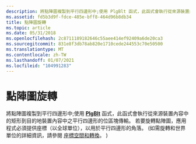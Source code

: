 ```yaml
---
description: 將點陣圖複製到平行四邊形中;使用 PlgBlt 函式，此函式會執行從來源裝置內容中的矩形到目的地裝置內容中之平行四邊形的位區塊傳輸。
ms.assetid: fd5b3d9f-fdce-485e-bff8-464d96b8db34
title: 點陣圖旋轉
ms.topic: article
ms.date: 05/31/2018
ms.openlocfilehash: 2c8711189182646c55aee414ef92409a6de20ca3
ms.sourcegitcommit: 831e8f3db78ab820e1710cede244553c70e50500
ms.translationtype: MT
ms.contentlocale: zh-TW
ms.lasthandoff: 01/07/2021
ms.locfileid: "104991283"
---
```

# <a name="bitmap-rotation"></a>點陣圖旋轉

將點陣圖複製到平行四邊形中;使用 [**PlgBlt**](/windows/desktop/api/Wingdi/nf-wingdi-plgblt) 函式，此函式會執行從來源裝置內容中的矩形到目的地裝置內容中之平行四邊形的位區塊傳輸。 若要旋轉點陣圖，應用程式必須提供座標（以全球單位），以用於平行四邊形的角落。  (如需旋轉和世界單位的詳細資訊，請參閱 [座標空間和轉換](coordinate-spaces-and-transformations.md)。 ) 

 

 



